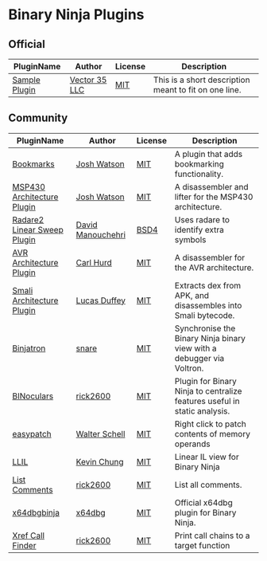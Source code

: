 # Binary Ninja Plugins

## Official

| PluginName | Author | License | Description |
|------------|--------|---------|-------------|
|[Sample Plugin](https://github.com/Vector35/binaryninja-plugins/tree/master/plugins/official/sample_plugin)|[Vector 35 LLC](https://github.com/Vector35/)|[MIT](official/sample_plugin/LICENSE)|This is a short description meant to fit on one line.|


## Community

| PluginName | Author | License | Description |
|------------|--------|---------|-------------|
|[Bookmarks](https://github.com/joshwatson/binaryninja-bookmarks)|[Josh Watson](https://github.com/joshwatson)|[MIT](community/binaryninja-bookmarks/LICENSE)|A plugin that adds bookmarking functionality.|
|[MSP430 Architecture Plugin](https://github.com/joshwatson/binaryninja-msp430)|[Josh Watson](https://github.com/joshwatson)|[MIT](community/binaryninja-msp430/LICENSE)|A disassembler and lifter for the MSP430 architecture.|
|[Radare2 Linear Sweep Plugin](https://github.com/Manouchehri/binaryninja-radare2)|[David Manouchehri](https://github.com/Manouchehri)|[BSD4](community/binaryninja-radare2/LICENSE)|Uses radare to identify extra symbols|
|[AVR Architecture Plugin](https://github.com/cah011/binja-avr)|[Carl Hurd](https://github.com/cah011)|[MIT](community/binja-avr/LICENSE)|A disassembler for the AVR architecture.|
|[Smali Architecture Plugin](https://github.com/lucasduffey/binja_smali)|[Lucas Duffey](https://github.com/lucasduffey)|[MIT](community/binja_smali/LICENSE)|Extracts dex from APK, and disassembles into Smali bytecode.|
|[Binjatron](https://github.com/snare/binjatron)|[snare](https://github.com/snare)|[MIT](community/binjatron/LICENSE)|Synchronise the Binary Ninja binary view with a debugger via Voltron.|
|[BINoculars](https://github.com/rick2600/binoculars)|[rick2600](https://github.com/rick2600)|[MIT](community/binoculars/LICENSE)|Plugin for Binary Ninja to centralize features useful in static analysis.|
|[easypatch](https://github.com/walterschell/easypatch)|[Walter Schell](https://github.com/walterschell)|[MIT](community/easypatch/LICENSE)|Right click to patch contents of memory operands|
|[LLIL](https://github.com/ColdHeat/liil)|[Kevin Chung](https://github.com/ColdHeat)|[MIT](community/liil/LICENSE)|Linear IL view for Binary Ninja|
|[List Comments](https://github.com/rick2600/list_comments)|[rick2600](https://github.com/rick2600)|[MIT](community/list_comments/LICENSE)|List all comments.|
|[x64dbgbinja](https://github.com/x64dbg/x64dbgbinja)|[x64dbg](https://github.com/x64dbg)|[MIT](community/x64dbgbinja/LICENSE)|Official x64dbg plugin for Binary Ninja.|
|[Xref Call Finder](https://github.com/rick2600/xref_call_finder)|[rick2600](https://github.com/rick2600)|[MIT](community/xref_call_finder/LICENSE)|Print call chains to a target function|


